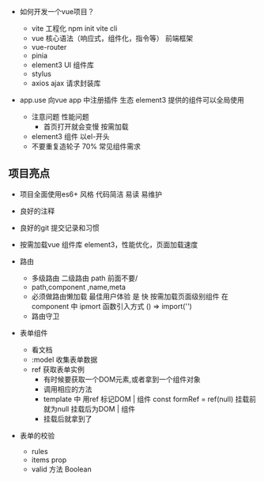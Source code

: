- 如何开发一个vue项目？
  - vite 工程化 npm init vite cli 
  - vue 核心语法（响应式，组件化，指令等）
    前端框架
  - vue-router
  - pinia 
  - element3 UI 组件库 
  - stylus 
  - axios ajax 请求封装库

- app.use
  向vue app 中注册插件 生态
  element3 提供的组件可以全局使用
  - 注意问题 性能问题
    - 首页打开就会变慢 按需加载
  - element3 组件 以el-开头
  - 不要重复造轮子 70% 常见组件需求 

## 项目亮点
- 项目全面使用es6+ 风格
  代码简洁 易读 易维护
- 良好的注释
- 良好的git 提交记录和习惯

- 按需加载vue 组件库 element3，性能优化，页面加载速度
- 路由 
  - 多级路由 
    二级路由 path 前面不要/ 
  - path,component ,name,meta
  - 必须做路由懒加载
    最佳用户体验 是 快 
    按需加载页面级别组件 在component 中 ipmort 函数引入方式 () => import('')
  - 路由守卫
  
- 表单组件
  - 看文档 
  - :model 收集表单数据 
  - ref 获取表单实例
    - 有时候要获取一个DOM元素,或者拿到一个组件对象
    - 调用相应的方法
    - template 中 用ref 标记DOM | 组件
      const formRef = ref(null) 挂载前就为null 挂载后为DOM | 组件
    - 挂载后就拿到了 
- 表单的校验    
    - rules
    - items prop
    - valid 方法 Boolean